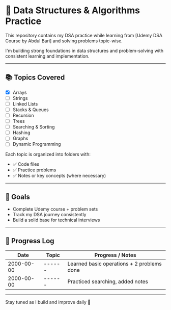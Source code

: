 # 🧠 Data Structures & Algorithms Practice

This repository contains my DSA practice while learning from [Udemy DSA Course by Abdul Bari] and solving problems topic-wise.

I'm building strong foundations in data structures and problem-solving with consistent learning and implementation.

---

## 📚 Topics Covered

- [x] Arrays
- [ ] Strings
- [ ] Linked Lists
- [ ] Stacks & Queues
- [ ] Recursion
- [ ] Trees
- [ ] Searching & Sorting
- [ ] Hashing
- [ ] Graphs
- [ ] Dynamic Programming

Each topic is organized into folders with:
- ✅ Code files
- ✅ Practice problems
- ✅ Notes or key concepts (where necessary)

---

## 🎯 Goals

- Complete Udemy course + problem sets
- Track my DSA journey consistently
- Build a solid base for technical interviews

---

## 📌 Progress Log

| Date       | Topic        | Progress / Notes                            |
|------------|--------------|---------------------------------------------|
| 2000-00-00 | ------       | Learned basic operations + 2 problems done  |
| 2000-00-00 | ------       | Practiced searching, added notes            |

---

Stay tuned as I build and improve daily 🚀
